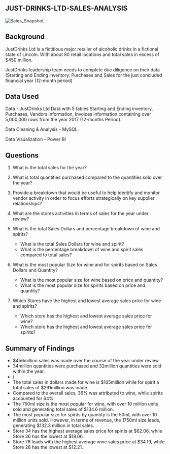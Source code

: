 ## JUST-DRINKS-LTD-SALES-ANALYSIS

![Sales_Snapshot](https://github.com/user-attachments/assets/1dad5cfe-c7f3-49ec-a511-9bdf6c5fb606)


## Background

JustDrinks Ltd is a fictitious major retailer of alcoholic drinks in a fictional state of Lincoln. With about 80 retail locations and total sales in excess of $450 million.

JustDrinks leadership team needs  to complete due diligence on their data (Starting and Ending inventory, Purchases and Sales for the just concluded financial year (12-month period) 


## Data Used

Data - JustDrinks Ltd Data with 5 tables Starting and Ending inventory, Purchases, Vendors information, Invoices information  containing over 5,000,000 rows from the year 2017 (12-months Period).

Data Cleaning & Analysis - MySQL

Data Visualization - Power BI

## Questions

1. What is the total sales for the year?
   
2. What is total quantities purchased compared to the quantities sold over the year?
   
3. Provide a breakdown that would be useful to help identify and monitor vendor activity in order to focus efforts strategically on key supplier relationships?
4. What are the stores activities in terms of sales for the year under review?
   
5. What is the total Sales Dollars and percentage breakdown of wine and spirits?
     - What is the total Sales Dollars for wine and spirit?
     - What is the percentage breakdown of wine and spirit sales compared to total sales?
    
6. What is the most popular Size for wine and for spirits based on Sales Dollars and Quantity?
     - What is the most popular size for wine based on price and quantity?
     - What is the most popular size for spirits based on price and quantity?

7. Which Stores have the highest and lowest average sales price for wine and spirits?
     - Which store has the highest and lowest average sales price for wine?
     - Which store has the highest and lowest average sales price for spirits?
 

## Summary of Findings

- $456million sales was made over the course of the year under review
- 34million quantities were purchased and 32million quantities were sold within the year.
- i
- The total sales in dollars made for wine is $165million while for spirit a total sales of $291million was made.
- Compared to the overall sales, 36% was attributed to wine, while spirits accounted for 64%
- The 750ml size is the most popular for wine, with over 10 million units sold and generating total sales of $134.6 million.
- The most popular size for spirits by quantity is the 50ml, with over 10 million units sold. However, in terms of revenue, the 1750ml size leads, generating $132.3 million in total sales.
- Store 34 has the highest average sales price for spirits at $62.06, while Store 36 has the lowest at $18.06.
- Store 76 leads with the highest average wine sales price at $34.19, while Store 28 has the lowest at $12.21.


